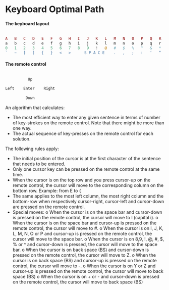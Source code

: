 Keyboard Optimal Path
=====================

#### The keyboard layout

```php

A	B	C	D	E	F	G	H	I	J	K	L	M	N	O	P	Q	R	S	T	U	V	W	X	Y	Z
a	b	c	d	e	f	g	h	i	j	k	l	m	n	o	p	q	r	s	t	u	v	w	x	y	z
0	1	2	3	4	5	6	7	8	9	!	@	#	$	%	^	&	*	(	)	?	/	|	\	+	-
`	~	[	]	{	}	<	>	   S P A C E    .	,	;	:	‘	“	_	=	 BS

```



#### The remote control

```php

          Up

Left    Enter    Right
   
         Down

```

An algorithm that calculates:

- The most efficient way to enter any given sentence in terms of number of key-strokes on the remote control. Note that there might be more than one way.
- The actual sequence of key-presses on the remote control for each solution.

The following rules apply:

-	The initial position of the cursor is at the first character of the sentence that needs to be entered.
-	Only one cursor key can be pressed on the remote control at the same time.
-	When the cursor is on the top row and you press cursor-up on the remote control, the cursor will move to the corresponding column on the bottom row. Example: from E to {
-	The same applies to the most left column, the most right column and the bottom-row when respectively cursor-right, cursor-left and cursor-down are pressed on the remote control.
-	Special moves:
  o	When the cursor is on the space bar and cursor-down is pressed on the remote control, the cursor will move to I (capital i).
  o	When the cursor is on the space bar and cursor-up is pressed on the remote control, the cursor will move to #.
  o	When the cursor is on I, J, K, L, M, N, O or P and cursor-up is pressed on the remote control, the cursor will move to the space bar.
  o	When the cursor is on 8,9, !, @, #, $, % or ^ and cursor-down is pressed, the cursor will move to the space bar.
  o	When the cursor is on back space (BS) and cursor-down is pressed on the remote control, the cursor will move to Z. 
  o	When the cursor is on back space (BS) and cursor-up is pressed on the remote control, the cursor will move to -. 
  o	When the cursor is on Y or Z and cursor-up is pressed on the remote control, the cursor will move to back space (BS)
  o	When the cursor is on + or - and cursor-down is pressed on the remote control, the cursor will move to back space (BS)
